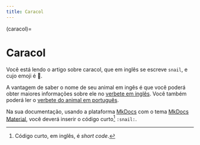```yaml
---
title: Caracol
---
```


(caracol)=

# Caracol

Você está lendo o artigo sobre caracol, que em inglês se escreve 
`snail`, e cujo emoji é 🐌.

A vantagem de saber o nome de seu animal em ingês é que você poderá obter maiores informações sobre ele no [verbete em inglês](wikien:snail). 
Você também poderá ler o [verbete do animal em português](wikipt:caracol).

Na sua documentação, usando a plataforma [MkDocs](https://www.mkdocs.org/) com o tema [MkDocs Material](https://squidfunk.github.io/mkdocs-material/),
você deverá inserir o código curto[^1] `:snail:`.

[^1]: Código curto, em inglês, é *short code*.
